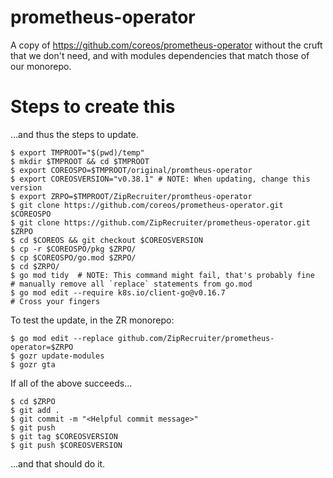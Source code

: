 # prometheus-operator
A copy of https://github.com/coreos/prometheus-operator without the cruft that we don't need, and with modules dependencies that match those of our monorepo.

# Steps to create this

...and thus the steps to update.

```
$ export TMPROOT="$(pwd)/temp"
$ mkdir $TMPROOT && cd $TMPROOT
$ export COREOSPO=$TMPROOT/original/promtheus-operator
$ export COREOSVERSION="v0.38.1" # NOTE: When updating, change this version
$ export ZRPO=$TMPROOT/ZipRecruiter/promtheus-operator
$ git clone https://github.com/coreos/prometheus-operator.git $COREOSPO
$ git clone https://github.com/ZipRecruiter/prometheus-operator.git $ZRPO
$ cd $COREOS && git checkout $COREOSVERSION
$ cp -r $COREOSPO/pkg $ZRPO/
$ cp $COREOSPO/go.mod $ZRPO/
$ cd $ZRPO/
$ go mod tidy  # NOTE: This command might fail, that's probably fine
# manually remove all `replace` statements from go.mod
$ go mod edit --require k8s.io/client-go@v0.16.7
# Cross your fingers
```

To test the update, in the ZR monorepo:

```
$ go mod edit --replace github.com/ZipRecruiter/prometheus-operator=$ZRPO
$ gozr update-modules
$ gozr gta
```

If all of the above succeeds...

```
$ cd $ZRPO
$ git add .
$ git commit -m "<Helpful commit message>"
$ git push
$ git tag $COREOSVERSION
$ git push $COREOSVERSION
```

...and that should do it.
